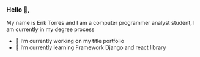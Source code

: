 ### Hello 👋, 
My name is Erik Torres and I am a computer programmer analyst student, I am currently in my degree process

- 🔭 I’m currently working on my title portfolio
- 🌱 I’m currently learning Framework Django and react library

<!--
**Eriktorress/eriktorress** is a ✨ _special_ ✨ repository because its `README.md` (this file) appears on your GitHub profile.

Here are some ideas to get you started:

- 🔭 I’m currently working on ...

- 👯 I’m looking to collaborate on my title portfolio
- 🤔 I’m looking for help with ...
- 💬 Ask me about ...
- 📫 How to reach me: ...
- 😄 Pronouns: ...
- ⚡ Fun fact: ...
-->
